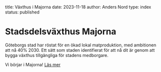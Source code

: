 title: Växthus i Majorna
date: 2023-11-18
author: Anders Nord
type: index
status: published

# Stadsdelsväxthus Majorna

Göteborgs stad har röstat för en ökad lokal matproduktion, med ambitionen att nå
40% 2030. Ett sätt som staden identifierat för att nå dit är genom att bygga växthus
tillgängliga för stadens medborgare.

Vi börjar i Majorna!
[Läs mer](om/)
